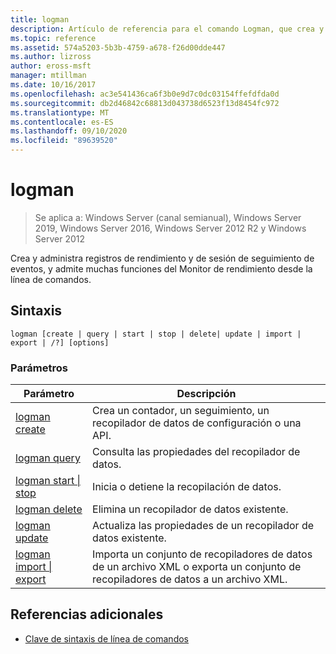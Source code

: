 ```yaml
---
title: logman
description: Artículo de referencia para el comando Logman, que crea y administra registros de rendimiento y sesión de seguimiento de eventos y admite muchas funciones del monitor de rendimiento desde la línea de comandos.
ms.topic: reference
ms.assetid: 574a5203-5b3b-4759-a678-f26d00dde447
ms.author: lizross
author: eross-msft
manager: mtillman
ms.date: 10/16/2017
ms.openlocfilehash: ac3e541436ca6f3b0e9d7c0dc03154ffefdfda0d
ms.sourcegitcommit: db2d46842c68813d043738d6523f13d8454fc972
ms.translationtype: MT
ms.contentlocale: es-ES
ms.lasthandoff: 09/10/2020
ms.locfileid: "89639520"
---
```

# <a name="logman"></a>logman

> Se aplica a: Windows Server (canal semianual), Windows Server 2019, Windows Server 2016, Windows Server 2012 R2 y Windows Server 2012

Crea y administra registros de rendimiento y de sesión de seguimiento de eventos, y admite muchas funciones del Monitor de rendimiento desde la línea de comandos.

## <a name="syntax"></a>Sintaxis

```
logman [create | query | start | stop | delete| update | import | export | /?] [options]
```

### <a name="parameters"></a>Parámetros

| Parámetro | Descripción |
| --------- | ----------- |
| [logman create](logman-create.md) | Crea un contador, un seguimiento, un recopilador de datos de configuración o una API. |
| [logman query](logman-query.md) | Consulta las propiedades del recopilador de datos. |
| [logman start &#124; stop](logman-start-stop.md) | Inicia o detiene la recopilación de datos. |
| [logman delete](logman-delete.md) | Elimina un recopilador de datos existente. |
| [logman update](logman-update.md) | Actualiza las propiedades de un recopilador de datos existente. |
| [logman import &#124; export](logman-import-export.md) | Importa un conjunto de recopiladores de datos de un archivo XML o exporta un conjunto de recopiladores de datos a un archivo XML. |

## <a name="additional-references"></a>Referencias adicionales

- [Clave de sintaxis de línea de comandos](command-line-syntax-key.md)